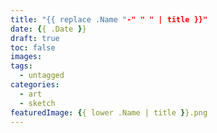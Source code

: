 ```yaml
---
title: "{{ replace .Name "-" " " | title }}"
date: {{ .Date }}
draft: true
toc: false
images:
tags:
  - untagged
categories:
  - art
  - sketch
featuredImage: {{ lower .Name | title }}.png
---
```


